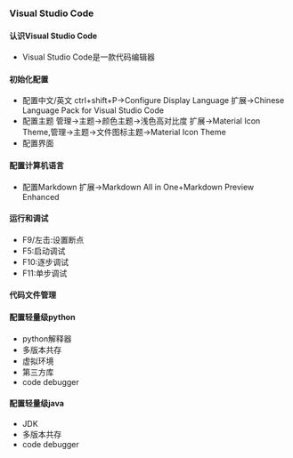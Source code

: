 ### Visual Studio Code
#### 认识Visual Studio Code
+ Visual Studio Code是一款代码编辑器

#### 初始化配置
+ 配置中文/英文
  ctrl+shift+P→Configure Display Language
  扩展→Chinese Language Pack for Visual Studio Code
+ 配置主题
  管理→主题→颜色主题→浅色高对比度
  扩展→Material Icon Theme,管理→主题→文件图标主题→Material Icon Theme
+ 配置界面

#### 配置计算机语言
+ 配置Markdown
  扩展→Markdown All in One+Markdown Preview Enhanced

#### 运行和调试
+ F9/左击:设置断点
+ F5:启动调试
+ F10:逐步调试
+ F11:单步调试

#### 代码文件管理


#### 配置轻量级python
  + python解释器
  + 多版本共存
  + 虚拟环境
  + 第三方库
  + code debugger
#### 配置轻量级java
  + JDK
  + 多版本共存
  + code debugger